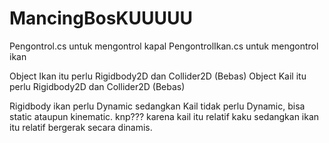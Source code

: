 # MancingBosKUUUUU

Pengontrol.cs untuk mengontrol kapal
PengontrolIkan.cs untuk mengontrol ikan

Object Ikan itu perlu Rigidbody2D dan Collider2D (Bebas) 
Object Kail itu perlu Rigidbody2D dan Collider2D (Bebas)

Rigidbody ikan perlu Dynamic sedangkan Kail tidak perlu Dynamic, bisa static ataupun kinematic. knp??? karena kail itu relatif kaku sedangkan ikan itu relatif bergerak secara dinamis. 
